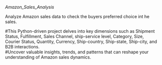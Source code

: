 *Amazon_Sales_Analysis*

Analyze Amazon sales data to check the buyers preferred choice int he sales.

#This Python-driven project delves into key dimensions such as Shipment Status, Fulfillment, Sales Channel,
ship-service level, Category, Size, Courier Status, Quantity, Currency, Ship-country, Ship-state, Ship-city, and
B2B interactions.   
#Uncover valuable insights, trends, and patterns that can reshape your understanding of Amazon sales dynamics.
